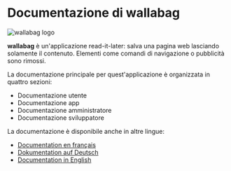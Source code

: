 Documentazione di wallabag
==========================

![wallabag logo](../img/wallabag.png)

**wallabag** è un'applicazione read-it-later: salva una pagina web
lasciando solamente il contenuto. Elementi come comandi di navigazione o
pubblicità sono rimossi.

La documentazione principale per quest'applicazione è organizzata in quattro sezioni:

-   Documentazione utente
-   Documentazione app
-   Documentazione amministratore
-   Documentazione sviluppatore

La documentazione è disponibile anche in altre lingue:

-   [Documentation en français](https://doc.wallabag.org/fr/)
-   [Dokumentation auf Deutsch](https://doc.wallabag.org/de/)
-   [Documentation in English](https://doc.wallabag.org/en/)

